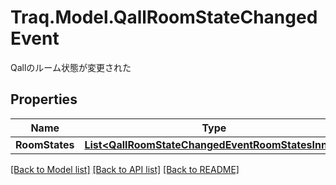 # Traq.Model.QallRoomStateChangedEvent
Qallのルーム状態が変更された

## Properties

Name | Type | Description | Notes
------------ | ------------- | ------------- | -------------
**RoomStates** | [**List&lt;QallRoomStateChangedEventRoomStatesInner&gt;**](QallRoomStateChangedEventRoomStatesInner.md) |  | 

[[Back to Model list]](../../README.md#documentation-for-models) [[Back to API list]](../../README.md#documentation-for-api-endpoints) [[Back to README]](../../README.md)

